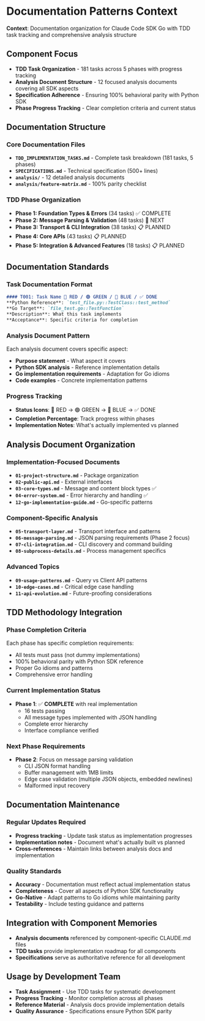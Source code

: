 # Documentation Patterns Context

**Context**: Documentation organization for Claude Code SDK Go with TDD task tracking and comprehensive analysis structure

## Component Focus
- **TDD Task Organization** - 181 tasks across 5 phases with progress tracking
- **Analysis Document Structure** - 12 focused analysis documents covering all SDK aspects
- **Specification Adherence** - Ensuring 100% behavioral parity with Python SDK
- **Phase Progress Tracking** - Clear completion criteria and current status

## Documentation Structure

### Core Documentation Files
- **`TDD_IMPLEMENTATION_TASKS.md`** - Complete task breakdown (181 tasks, 5 phases)
- **`SPECIFICATIONS.md`** - Technical specification (500+ lines)
- **`analysis/`** - 12 detailed analysis documents
- **`analysis/feature-matrix.md`** - 100% parity checklist

### TDD Phase Organization
- **Phase 1: Foundation Types & Errors** (34 tasks) ✅ COMPLETE
- **Phase 2: Message Parsing & Validation** (48 tasks) 🔄 NEXT  
- **Phase 3: Transport & CLI Integration** (38 tasks) 📋 PLANNED
- **Phase 4: Core APIs** (43 tasks) 📋 PLANNED
- **Phase 5: Integration & Advanced Features** (18 tasks) 📋 PLANNED

## Documentation Standards

### Task Documentation Format
```markdown
#### T001: Task Name 🔴 RED / 🟢 GREEN / 🔵 BLUE / ✅ DONE
**Python Reference**: `test_file.py::TestClass::test_method`
**Go Target**: `file_test.go::TestFunction`
**Description**: What this task implements
**Acceptance**: Specific criteria for completion
```

### Analysis Document Pattern
Each analysis document covers specific aspect:
- **Purpose statement** - What aspect it covers
- **Python SDK analysis** - Reference implementation details
- **Go implementation requirements** - Adaptation for Go idioms
- **Code examples** - Concrete implementation patterns

### Progress Tracking
- **Status Icons**: 🔴 RED → 🟢 GREEN → 🔵 BLUE → ✅ DONE
- **Completion Percentage**: Track progress within phases
- **Implementation Notes**: What's actually implemented vs planned

## Analysis Document Organization

### Implementation-Focused Documents
- **`01-project-structure.md`** - Package organization
- **`02-public-api.md`** - External interfaces  
- **`03-core-types.md`** - Message and content block types ✅
- **`04-error-system.md`** - Error hierarchy and handling ✅
- **`12-go-implementation-guide.md`** - Go-specific patterns

### Component-Specific Analysis
- **`05-transport-layer.md`** - Transport interface and patterns
- **`06-message-parsing.md`** - JSON parsing requirements (Phase 2 focus)
- **`07-cli-integration.md`** - CLI discovery and command building
- **`08-subprocess-details.md`** - Process management specifics

### Advanced Topics
- **`09-usage-patterns.md`** - Query vs Client API patterns
- **`10-edge-cases.md`** - Critical edge case handling
- **`11-api-evolution.md`** - Future-proofing considerations

## TDD Methodology Integration

### Phase Completion Criteria
Each phase has specific completion requirements:
- All tests must pass (not dummy implementations)
- 100% behavioral parity with Python SDK reference
- Proper Go idioms and patterns
- Comprehensive error handling

### Current Implementation Status
- **Phase 1**: ✅ **COMPLETE** with real implementation
  - 16 tests passing
  - All message types implemented with JSON handling
  - Complete error hierarchy
  - Interface compliance verified

### Next Phase Requirements  
- **Phase 2**: Focus on message parsing validation
  - CLI JSON format handling
  - Buffer management with 1MB limits
  - Edge case validation (multiple JSON objects, embedded newlines)
  - Malformed input recovery

## Documentation Maintenance

### Regular Updates Required
- **Progress tracking** - Update task status as implementation progresses
- **Implementation notes** - Document what's actually built vs planned
- **Cross-references** - Maintain links between analysis docs and implementation

### Quality Standards
- **Accuracy** - Documentation must reflect actual implementation status
- **Completeness** - Cover all aspects of Python SDK functionality
- **Go-Native** - Adapt patterns to Go idioms while maintaining parity
- **Testability** - Include testing guidance and patterns

## Integration with Component Memories
- **Analysis documents** referenced by component-specific CLAUDE.md files
- **TDD tasks** provide implementation roadmap for all components
- **Specifications** serve as authoritative reference for all development

## Usage by Development Team
- **Task Assignment** - Use TDD tasks for systematic development
- **Progress Tracking** - Monitor completion across all phases
- **Reference Material** - Analysis docs provide implementation details
- **Quality Assurance** - Specifications ensure Python SDK parity